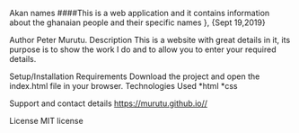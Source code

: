 Akan names
####This is a web application  and it contains information about the ghanaian people and their specific names }, {Sept 19,2019}

Author Peter Murutu.
Description
This is a website with great details in it, its purpose is to show the work I do and to allow you to enter your required details.

Setup/Installation Requirements
Download the project and open the index.html file in your browser.
Technologies Used
*html *css

Support and contact details
https://murutu.github.io//

License
MIT license

